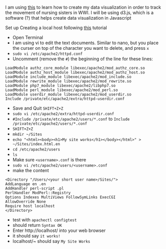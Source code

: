 I am using [this](https://flowingdata.com/2016/08/23/make-a-moving-bubbles-chart-to-show-clustering-and-distributions/) to learn how to create my data visualization in order to track the movement of nursing sisters in WWI. I will be using d3.js, which is a software (?) that helps create data visualization in Javascript

Set up
Creating a local host following [this](https://discussions.apple.com/docs/DOC-3083) tutorial
- Open Terminal
- I am using vi to edit the text documents. Similar to nano, but you place the curser on top of the character you want to delete, and press `x`
- `sudo vi /etc/apache2/httpd.conf`
- Uncomment (remove the `#`) the beginning of the line for these lines:
```
LoadModule authz_core_module libexec/apache2/mod_authz_core.so
LoadModule authz_host_module libexec/apache2/mod_authz_host.so
LoadModule include_module libexec/apache2/mod_include.so
LoadModule rewrite_module libexec/apache2/mod_rewrite.so
LoadModule php7_module libexec/apache2/libphp7.so
LoadModule perl_module libexec/apache2/mod_perl.so
LoadModule userdir_module libexec/apache2/mod_userdir.so
Include /private/etc/apache2/extra/httpd-userdir.conf
```
- Save and Quit `SHIFT+Z+Z`
- `sudo vi /etc/apache2/extra/httpd-userdir.conf`
- `#Include /private/etc/apache2/users/*.conf` to `Include /private/etc/apache2/users/*.conf`
- `SHIFT+Z+Z`
- `mkdir ~/Sites`
- `echo "<html><body><h1>My site works</h1></body></html>" > ~/Sites/index.html.en`
- `cd /etc/apache2/users`
- `ls`
- Make sure `<username>.conf` is there
- `sudo vi /etc/apache2/users/<username>.conf`
- make the content
```
<Directory "/Users/<your short user name>/Sites/"> 
AddLanguage en .en 
AddHandler perl-script .pl 
PerlHandler ModPerl::Registry 
Options Indexes MultiViews FollowSymLinks ExecCGI 
AllowOverride None 
Require host localhost
</Directory>
```
- test with `apachectl configtest`
- should return `Syntax OK`
- Enter http://localhost/ into your web browser
- it should say `it works!`
- localhost/~<username> should say `My Site Works`
  
